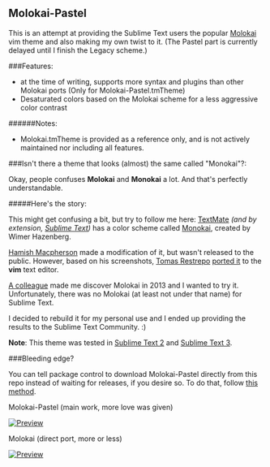## Molokai-Pastel

This is an attempt at providing the Sublime Text users the popular [Molokai][4] vim  theme and also making my own twist to it. (The Pastel part is currently delayed until I finish the Legacy scheme.)

###Features:

* at the time of writing, supports more syntax and plugins than other Molokai ports
  (Only for Molokai-Pastel.tmTheme)
* Desaturated colors based on the Molokai scheme for a less aggressive color contrast

######Notes:
* Molokai.tmTheme is provided as a reference only, and is not
  actively maintained nor including all features.

###Isn't there a theme that looks (almost) the same called "Monokai"?:

Okay, people confuses **Molokai** and **Monokai** a lot. And that's perfectly understandable.

#####Here's the story:

This might get confusing a bit, but try to follow me here:
[TextMate][1] _(and by extension, [Sublime Text][2])_ has a color scheme called [Monokai][3], created by Wimer Hazenberg.

[Hamish Macpherson][5] made a modification of it, but wasn't released to the public.
However, based on his screenshots, [Tomas Restrepo][6] [ported it][9]
to the **vim** text editor.

[A colleague][7] made me discover Molokai in 2013 and I wanted to try it. Unfortunately, there was no Molokai (at least not under that name) for Sublime Text.

I decided to rebuild it for my personal use and I ended up providing the results to the Sublime Text Community. :)

__Note__: This theme was tested in [Sublime Text 2][2] and [Sublime Text 3][8].


###Bleeding edge?

You can tell package control to download Molokai-Pastel directly from this repo instead of waiting for releases, if you desire so.
To do that, follow [this method][10].


Molokai-Pastel (main work, more love was given)

[![Preview][97]][98]

Molokai (direct port, more or less)

[![Preview][99]][100]

[1]: http://macromates.com/
[2]: http://www.sublimetext.com/2
[3]: http://www.monokai.nl/blog/2006/07/15/textmate-color-theme/
[4]: https://github.com/tomasr/molokai
[5]: http://blog.hamstu.com/
[6]: http://winterdom.com/2008/08/molokaiforvim
[7]: https://github.com/LightDrake
[8]: http://sublimetext.com/3
[9]: https://github.com/tomasr/molokai
[10]: http://www.macdrifter.com/2012/08/install-sublime-packages-from-github.html
[97]: https://raw2.github.com/Voaxeyr/Molokai-Pastel/master/preview/Molokai_Pastel.thumb.png
[98]: https://raw.github.com/Voaxeyr/Molokai-Pastel/master/preview/Molokai_Pastel.png
[99]: https://raw.github.com/Voaxeyr/Molokai-Pastel/master/preview/Molokai_legacy.thumb.png
[100]: https://raw.github.com/Voaxeyr/Molokai-Pastel/master/preview/Molokai_legacy.png
